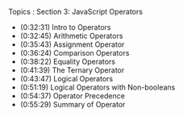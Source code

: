 Topics : 
Section 3: JavaScript Operators
- (0:32:31) Intro to Operators
- (0:32:45) Arithmetic Operators
- (0:35:43) Assignment Operator
- (0:36:24) Comparison Operators
- (0:38:22) Equality Operators
- (0:41:39) The Ternary Operator
- (0:43:47) Logical Operators
- (0:51:19) Logical Operators with Non-booleans
- (0:54:37) Operator Precedence
- (0:55:29) Summary of Operator